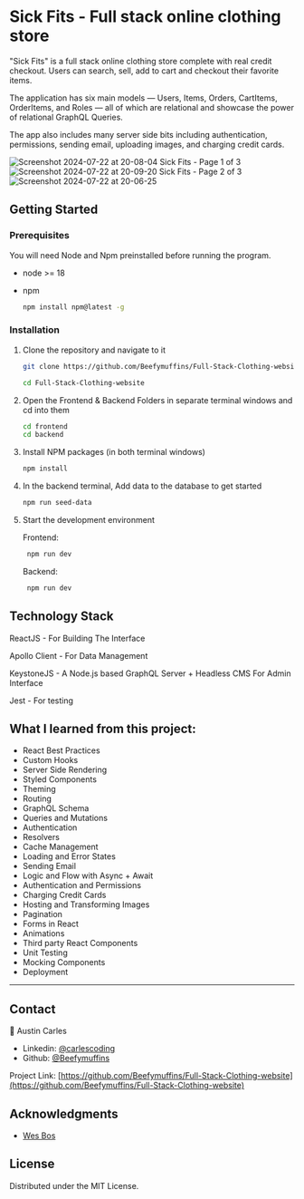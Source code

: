 # Sick Fits - Full stack online clothing store

"Sick Fits" is a full stack online clothing store complete with real credit checkout. Users can search, sell, add to cart and checkout their favorite items.

The application has six main models — Users, Items, Orders, CartItems, OrderItems, and Roles — all of which are relational and showcase the power of relational GraphQL Queries.

The app also includes many server side bits including authentication, permissions, sending email, uploading images, and charging credit cards.

<!-- Images -->
![Screenshot 2024-07-22 at 20-08-04 Sick Fits - Page 1 of 3](https://github.com/user-attachments/assets/54f128fc-0f30-43eb-8186-192f6f7737d8)
![Screenshot 2024-07-22 at 20-09-20 Sick Fits - Page 2 of 3](https://github.com/user-attachments/assets/abfb9c67-9a86-4130-abb0-9f494dab3623)
![Screenshot 2024-07-22 at 20-06-25 ](https://github.com/user-attachments/assets/5018f2e7-2d28-4f0c-aa10-4f0d3a4aa185)

<!-- GETTING STARTED -->

## Getting Started

### Prerequisites

You will need Node and Npm preinstalled before running the program.

- node >= 18
- npm

  ```sh
  npm install npm@latest -g
  ```

### Installation

1. Clone the repository and navigate to it

   ```sh
   git clone https://github.com/Beefymuffins/Full-Stack-Clothing-website.git

   cd Full-Stack-Clothing-website
   ```

2. Open the Frontend & Backend Folders in separate terminal windows and cd into them
   ```sh
   cd frontend
   cd backend
   ```
3. Install NPM packages (in both terminal windows)
   ```sh
   npm install
   ```
4. In the backend terminal, Add data to the database to get started

   ```sh
   npm run seed-data
   ```

5. Start the development environment

   Frontend:

   ```sh
    npm run dev
   ```

   Backend:

   ```sh
    npm run dev
   ```

<!-- Tech Stack -->

## Technology Stack

ReactJS - For Building The Interface

Apollo Client - For Data Management

KeystoneJS - A Node.js based GraphQL Server + Headless CMS For Admin Interface

Jest - For testing

## What I learned from this project:

- React Best Practices
- Custom Hooks
- Server Side Rendering
- Styled Components
- Theming
- Routing
- GraphQL Schema
- Queries and Mutations
- Authentication
- Resolvers
- Cache Management
- Loading and Error States
- Sending Email
- Logic and Flow with Async + Await
- Authentication and Permissions
- Charging Credit Cards
- Hosting and Transforming Images
- Pagination
- Forms in React
- Animations
- Third party React Components
- Unit Testing
- Mocking Components
- Deployment

---

<!-- CONTACT -->

## Contact

👤 Austin Carles

- Linkedin: [@carlescoding](https://www.linkedin.com/in/carlescoding/)
- Github: [@Beefymuffins](https://github.com/Beefymuffins)

Project Link: [https://github.com/Beefymuffins/Full-Stack-Clothing-website](https://github.com/Beefymuffins/Full-Stack-Clothing-website)

<!-- Acknowledgments  -->

## Acknowledgments

- [Wes Bos](https://advancedreact.com/)

<!-- LICENSE -->

## License

Distributed under the MIT License.

